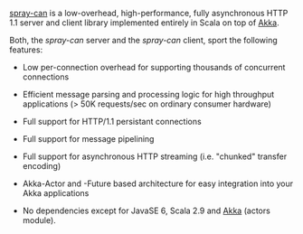 [spray-can](http://can.spray.io) is a low-overhead, high-performance, fully asynchronous HTTP 1.1 server and client library
implemented entirely in Scala on top of [Akka][].

Both, the _spray-can_ server and the _spray-can_ client, sport the following features:

* Low per-connection overhead for supporting thousands of concurrent connections
* Efficient message parsing and processing logic for high throughput applications (> 50K requests/sec on ordinary consumer hardware)
* Full support for HTTP/1.1 persistant connections
* Full support for message pipelining
* Full support for asynchronous HTTP streaming (i.e. "chunked" transfer encoding)
* Akka-Actor and -Future based architecture for easy integration into your Akka applications
* No dependencies except for JavaSE 6, Scala 2.9 and [Akka][] (actors module).

  [Akka]: http://akka.io
